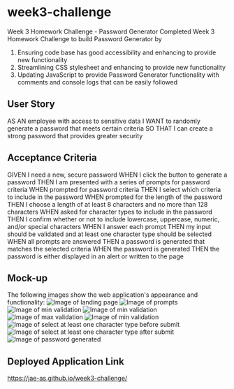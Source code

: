 # week3-challenge
Week 3 Homework Challenge - Password Generator
Completed Week 3 Homework Challenge to build Password Generator by
1. Ensuring code base has good accessibility and enhancing to provide new functionality
2. Streamlining CSS stylesheet and enhancing to provide new functionality
3. Updating JavaScript to provide Password Generator functionality with comments and console logs that can be easily followed

## User Story
AS AN employee with access to sensitive data
I WANT to randomly generate a password that meets certain criteria
SO THAT I can create a strong password that provides greater security

## Acceptance Criteria
GIVEN I need a new, secure password
WHEN I click the button to generate a password
THEN I am presented with a series of prompts for password criteria
WHEN prompted for password criteria
THEN I select which criteria to include in the password
WHEN prompted for the length of the password
THEN I choose a length of at least 8 characters and no more than 128 characters
WHEN asked for character types to include in the password
THEN I confirm whether or not to include lowercase, uppercase, numeric, and/or special characters
WHEN I answer each prompt
THEN my input should be validated and at least one character type should be selected
WHEN all prompts are answered
THEN a password is generated that matches the selected criteria
WHEN the password is generated
THEN the password is either displayed in an alert or written to the page

## Mock-up
The following images show the web application's appearance and functionality:
![Image of landing page](./assets/images/03-javascript-homework-demo.png)
![Image of prompts](./assets/images/screenshot1.png)
![Image of min validation](./assets/images/screenshot2.png)
![Image of min validation](./assets/images/screenshot8.png)
![Image of max validation](./assets/images/screenshot3.png)
![Image of min validation](./assets/images/screenshot9.png)
![Image of select at least one character type before submit](./assets/images/screenshot6.png)
![Image of select at least one character type after submit](./assets/images/screenshot4.png)
![Image of password generated](./assets/images/screenshot5.png)

## Deployed Application Link
https://jae-as.github.io/week3-challenge/